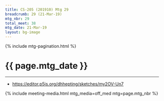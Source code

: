```yaml
---
title: CS-205 (201910) Mtg 29
breadcrumb: 29 (21-Mar-19)
mtg_nbr: 29
total_meet: 38
mtg_date: 21-Mar-19
layout: bg-image
---
```

{% include mtg-pagination.html %}
<h1 class="text-center">{{ page.mtg_date }}</h1>
<hr />

* <https://editor.p5js.org/dhhepting/sketches/my2OV-Un7>

{% include meeting-media.html mtg_media=off_med mtg=page.mtg_nbr %}
